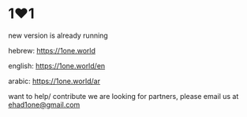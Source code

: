# 1❤️1

new version is already running

hebrew: https://1one.world

english: https://1one.world/en

arabic: https://1one.world/ar

want to help/ contribute  we are looking for partners, please email us at ehad1one@gmail.com
